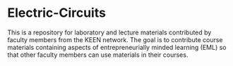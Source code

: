# Electric-Circuits

This is a repository for laboratory and lecture materials contributed by faculty members from the KEEN network. The goal is to contribute course materials containing aspects of entrepreneurially minded learning (EML) so that other faculty members can use materials in their courses.
